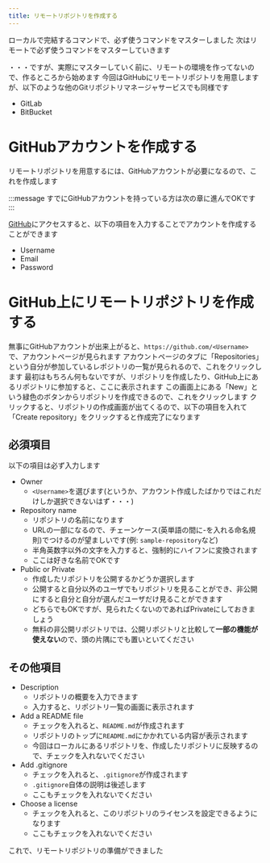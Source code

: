 ```yaml
---
title: リモートリポジトリを作成する
---
```


ローカルで完結するコマンドで、必ず使うコマンドをマスターしました
次はリモートで必ず使うコマンドをマスターしていきます

・・・ですが、実際にマスターしていく前に、リモートの環境を作ってないので、作るところから始めます
今回はGitHubにリモートリポジトリを用意しますが、以下のような他のGitリポジトリマネージャサービスでも同様です

* GitLab
* BitBucket

# GitHubアカウントを作成する

リモートリポジトリを用意するには、GitHubアカウントが必要になるので、これを作成します

:::message
すでにGitHubアカウントを持っている方は次の章に進んでOKです
:::

[GitHub](https://github.com/)にアクセスすると、以下の項目を入力することでアカウントを作成することができます

* Username
* Email
* Password

# GitHub上にリモートリポジトリを作成する

無事にGitHubアカウントが出来上がると、`https://github.com/<Username>`で、アカウントページが見られます
アカウントページのタブに「Repositories」という自分が参加しているレポジトリの一覧が見られるので、これをクリックします
最初はもちろん何もないですが、リポジトリを作成したり、GitHub上にあるリポジトリに参加すると、ここに表示されます
この画面上にある「New」という緑色のボタンからリポジトリを作成できるので、これをクリックします
クリックすると、リポジトリの作成画面が出てくるので、以下の項目を入れて「Create repository」をクリックすると作成完了になります

## 必須項目

以下の項目は必ず入力します

* Owner
  * `<Username>`を選びます(というか、アカウント作成したばかりではこれだけしか選択できないはず・・・)
* Repository name
  * リポジトリの名前になります
  * URLの一部になるので、チェーンケース(英単語の間に-を入れる命名規則)でつけるのが望ましいです(例: `sample-repository`など)
  * 半角英数字以外の文字を入力すると、強制的にハイフンに変換されます
  * ここは好きな名前でOKです
* Public or Private
  * 作成したリポジトリを公開するかどうか選択します
  * 公開すると自分以外のユーザでもリポジトリを見ることができ、非公開にすると自分と自分が選んだユーザだけ見ることができます
  * どちらでもOKですが、見られたくないのであればPrivateにしておきましょう
  * 無料の非公開リポジトリでは、公開リポジトリと比較して**一部の機能が使えない**ので、頭の片隅にでも置いといてください

## その他項目

* Description
  * リポジトリの概要を入力できます
  * 入力すると、リポジトリ一覧の画面に表示されます
* Add a README file
  * チェックを入れると、`README.md`が作成されます
  * リポジトリのトップに`README.md`にかかれている内容が表示されます
  * 今回はローカルにあるリポジトリを、作成したリポジトリに反映するので、チェックを入れないでください
* Add .gitignore
  * チェックを入れると、`.gitignore`が作成されます
  * `.gitignore`自体の説明は後述します
  * ここもチェックを入れないでください
* Choose a license
  * チェックを入れると、このリポジトリのライセンスを設定できるようになります
  * ここもチェックを入れないでください

これで、リモートリポジトリの準備ができました

